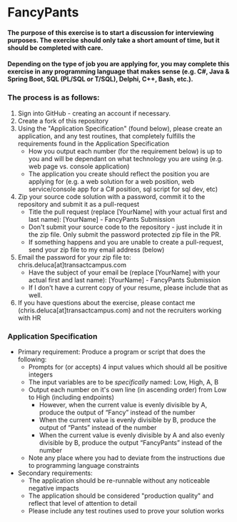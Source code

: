 # FancyPants

#### The purpose of this exercise is to start a discussion for interviewing purposes.  The exercise should only take a short amount of time, but it should be completed with care.  

#### Depending on the type of job you are applying for, you may complete this exercise in any programming language that makes sense (e.g. C#, Java & Spring Boot, SQL (PL/SQL or T/SQL), Delphi, C++, Bash, etc.).

### The process is as follows:
1. Sign into GitHub - creating an account if necessary.
1. Create a fork of this repository
1. Using the "Application Specification" (found below), please create an application, and any test routines, that completely fulfills the requirements found in the Application Specification
    + How you output each number (for the requirement below) is up to you and will be dependant on what technology you are using (e.g. web page vs. console application)
    + The application you create should reflect the position you are applying for (e.g. a web solution for a web position, web service/console app for a C# position, sql script for sql dev, etc)
1. Zip your source code solution with a password, commit it to the repository and submit it as a pull-request
    + Title the pull request (replace [YourName] with your actual first and last name): [YourName] - FancyPants Submission
    + Don't submit your source code to the repository - just include it in the zip file.  Only submit the password protected zip file in the PR.
    + If something happens and you are unable to create a pull-request, send your zip file to my email address (below)
1. Email the password for your zip file to: chris.deluca[at]transactcampus.com 
    + Have the subject of your email be (replace [YourName] with your actual first and last name): [YourName] - FancyPants Submission
    + If I don't have a current copy of your resume, please include that as well.
1. If you have questions about the exercise, please contact me (chris.deluca[at]transactcampus.com) and not the recruiters working with HR

### Application Specification
+ Primary requirement: Produce a program or script that does the following:
    + Prompts for (or accepts) 4 input values which should all be positive integers
    + The input variables are to be *specifically* named: Low, High, A, B
    + Output each number on it's own line (in ascending order) from Low to High (including endpoints)
        + However, when the current value is evenly divisible by A, produce the output of “Fancy” instead of the number
        + When the current value is evenly divisible by B, produce the output of “Pants” instead of the number
        + When the current value is evenly divisible by A and also evenly divisible by B, produce the output “FancyPants” instead of the number
    + Note any place where you had to deviate from the instructions due to programming language constraints
+ Secondary requirements:
    + The application should be re-runnable without any noticeable negative impacts  
    + The application should be considered "production quality" and reflect that level of attention to detail
    + Please include any test routines used to prove your solution works
